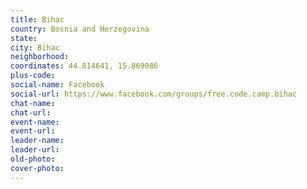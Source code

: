 ```yaml
---
title: Bihac
country: Bosnia and Herzegovina
state: 
city: Bihac
neighborhood: 
coordinates: 44.814641, 15.869086
plus-code:
social-name: Facebook
social-url: https://www.facebook.com/groups/free.code.camp.bihac
chat-name:
chat-url:
event-name:
event-url:
leader-name:
leader-url:
old-photo: 
cover-photo:
---
```

